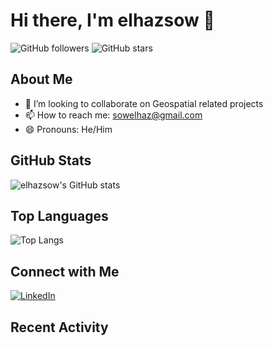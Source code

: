 # Hi there, I'm elhazsow 👋

![GitHub followers](https://img.shields.io/github/followers/elhazsow?label=Follow&style=social)
![GitHub stars](https://img.shields.io/github/stars/elhazsow?style=social)

## About Me

- 👯 I’m looking to collaborate on Geospatial related projects
- 📫 How to reach me: sowelhaz@gmail.com
- 😄 Pronouns: He/Him

## GitHub Stats

![elhazsow's GitHub stats](https://github-readme-stats.vercel.app/api?username=elhazsow&theme=tokyonight)

## Top Languages

![Top Langs](https://github-readme-stats.vercel.app/api/top-langs/?username=elhazsow&layout=compact&theme=tokyonight)

## Connect with Me

[![LinkedIn](https://img.shields.io/badge/LinkedIn-Connect-blue)](https://www.linkedin.com/in/elhazsow/)


## Recent Activity

<!--START_SECTION:activity-->
<!--END_SECTION:activity-->
